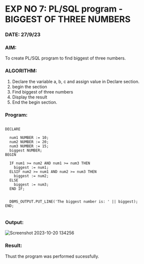 
# EXP NO 7: PL/SQL program -BIGGEST OF THREE NUMBERS  

### DATE: 27/9/23



### AIM: 
To create PL/SQL program to find biggest of three numbers.



### ALGORITHM:
1. Declare the variable a, b, c and assign value in Declare section.
2. begin the section
3. Find biggest of three numbers
4. Display the result
5. End the begin section.





### Program:

```

DECLARE
  
  num1 NUMBER := 10; 
  num2 NUMBER := 20; 
  num3 NUMBER := 15;
  biggest NUMBER;
BEGIN
  
  IF num1 >= num2 AND num1 >= num3 THEN
    biggest := num1;
  ELSIF num2 >= num1 AND num2 >= num3 THEN
    biggest := num2;
  ELSE
    biggest := num3;
  END IF;


  DBMS_OUTPUT.PUT_LINE('The biggest number is: ' || biggest);
END;


```




### Output:
![Screenshot 2023-10-20 134256](https://github.com/Lakshmipriya2005/DBMS/assets/115525361/c45bc1ec-23a9-4554-9b19-91b8a9ce15d2)



### Result:
Thust the program was performed sucessfully.
